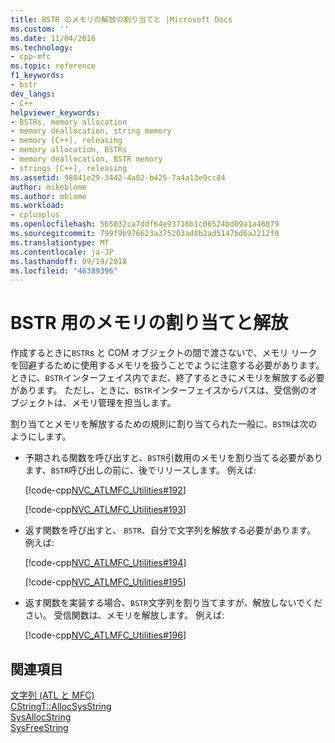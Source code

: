 ```yaml
---
title: BSTR のメモリの解放の割り当てと |Microsoft Docs
ms.custom: ''
ms.date: 11/04/2016
ms.technology:
- cpp-mfc
ms.topic: reference
f1_keywords:
- bstr
dev_langs:
- C++
helpviewer_keywords:
- BSTRs, memory allocation
- memory deallocation, string memory
- memory [C++], releasing
- memory allocation, BSTRs
- memory deallocation, BSTR memory
- strings [C++], releasing
ms.assetid: 98041e29-3442-4a02-b425-7a4a13e9cc84
author: mikeblome
ms.author: mblome
ms.workload:
- cplusplus
ms.openlocfilehash: 565032ca7ddf64e93716b1c06524bd09a1a46079
ms.sourcegitcommit: 799f9b976623a375203ad8b2ad5147bd6a2212f0
ms.translationtype: MT
ms.contentlocale: ja-JP
ms.lasthandoff: 09/19/2018
ms.locfileid: "46389396"
---
```

# <a name="allocating-and-releasing-memory-for-a-bstr"></a>BSTR 用のメモリの割り当てと解放

作成するときに`BSTR`s と COM オブジェクトの間で渡さないで、メモリ リークを回避するために使用するメモリを扱うことでように注意する必要があります。 ときに、`BSTR`インターフェイス内でまだ、終了するときにメモリを解放する必要があります。 ただし、ときに、`BSTR`インターフェイスからパスは、受信側のオブジェクトは、メモリ管理を担当します。

割り当てとメモリを解放するための規則に割り当てられた一般に、`BSTR`は次のようにします。

- 予期される関数を呼び出すと、`BSTR`引数用のメモリを割り当てる必要があります、`BSTR`呼び出しの前に、後でリリースします。 例えば:

   [!code-cpp[NVC_ATLMFC_Utilities#192](../atl-mfc-shared/codesnippet/cpp/allocating-and-releasing-memory-for-a-bstr_1.cpp)]

   [!code-cpp[NVC_ATLMFC_Utilities#193](../atl-mfc-shared/codesnippet/cpp/allocating-and-releasing-memory-for-a-bstr_2.cpp)]

- 返す関数を呼び出すと、 `BSTR`、自分で文字列を解放する必要があります。 例えば:

   [!code-cpp[NVC_ATLMFC_Utilities#194](../atl-mfc-shared/codesnippet/cpp/allocating-and-releasing-memory-for-a-bstr_3.cpp)]

   [!code-cpp[NVC_ATLMFC_Utilities#195](../atl-mfc-shared/codesnippet/cpp/allocating-and-releasing-memory-for-a-bstr_4.cpp)]

- 返す関数を実装する場合、`BSTR`文字列を割り当てますが、解放しないでください。 受信関数は、メモリを解放します。 例えば:

   [!code-cpp[NVC_ATLMFC_Utilities#196](../atl-mfc-shared/codesnippet/cpp/allocating-and-releasing-memory-for-a-bstr_5.cpp)]

## <a name="see-also"></a>関連項目

[文字列 (ATL と MFC)](../atl-mfc-shared/strings-atl-mfc.md)<br/>
[CStringT::AllocSysString](../atl-mfc-shared/reference/cstringt-class.md#allocsysstring)<br/>
[SysAllocString](/previous-versions/windows/desktop/api/oleauto/nf-oleauto-sysallocstring)<br/>
[SysFreeString](/previous-versions/windows/desktop/api/oleauto/nf-oleauto-sysfreestring)

